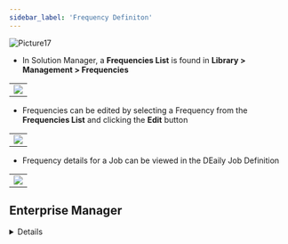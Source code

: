 ```yaml
---
sidebar_label: 'Frequency Definiton'
---
```


![Picture17](../static/imgbasic/Picture17.png)

* In Solution Manager, a **Frequencies List** is found in **Library > Management > Frequencies**

||
|---|
|![](../static/imgbasic/sm-frequencies-list.png)|

* Frequencies can be edited by selecting a Frequency from the **Frequencies List** and clicking the **Edit** button

||
|---|
|![](../static/imgbasic/sm-frequency-manager-wizard-edit.png)|

* Frequency details for a Job can be viewed in the DEaily Job Definition

||
|---|
|![](../static/imgbasic/sm-frequency-in-daily-job.png)|

## Enterprise Manager

<details>

#### Steps to Define a Frequency:  

* Open Job Master  
* Select a Schedule from Schedule drop-down list  
* Select Add Job or select existing one  
* Click the Frequency tab
* Click the Add Frequency Button
* Choose Existing Frequency or Create New Frequency  


#### Add a Frequency to a Job

||
|---|
| ![Picture19](../static/imgbasic/Picture19.png) |
| ![Picture20](../static/imgbasic/Picture20.png) | 

</details>